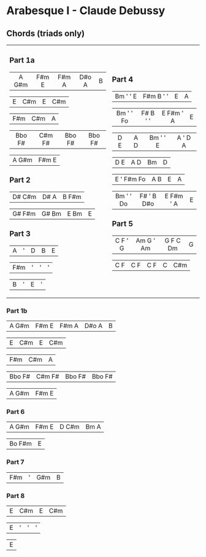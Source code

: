 Arabesque I - Claude Debussy
============================

Chords (triads only)
--------------------

<table><tr><td>

### Part 1a

|       |       |       |       |     |
|:-----:|:-----:|:-----:|:-----:|:---:|
| A G#m | F#m E | F#m A | D#o A |  B  |

|       |       |       |       |
|:-----:|:-----:|:-----:|:-----:|
|   E   |  C#m  |   E   |  C#m  |

|       |       |       |
|:-----:|:-----:|:-----:|
|  F#m  |  C#m  |   A   |

|        |        |        |        |
|:------:|:------:|:------:|:------:|
| Bbo F# | C#m F# | Bbo F# | Bbo F# |

|       |       |
|:-----:|:-----:|
| A G#m | F#m E |

### Part 2

|        |      |       |
|:------:|:----:|:-----:|
| D# C#m | D# A | B F#m |

|        |       |      |     |
|:------:|:-----:|:----:|:---:|
| G# F#m | G# Bm | E Bm |  E  |

### Part 3

|     |     |     |     |     |
|:---:|:---:|:---:|:---:|:---:|
|  A  |  '  |  D  |  B  |  E  |

|     |     |     |     |
|:---:|:---:|:---:|:---:|
| F#m |  '  |  '  |  '  |

|     |     |     |     |
|:---:|:---:|:---:|:---:|
|  B  |  '  |  E  |  '  |

</td>
<td>

### Part 4

|          |           |     |     |
|:--------:|:---------:|:---:|:---:|
| Bm ' ' E | F#m B ' ' |  E  |  A  |

|           |          |           |     |
|:---------:|:--------:|:---------:|:---:|
| Bm ' ' Fo | F# B ' ' | E F#m ' A |  E  |

|     |     |          |         |
|:---:|:---:|:--------:|:-------:|
| D E | A D | Bm ' ' E | A ' D A |

|     |     |     |     |
|:---:|:---:|:---:|:---:|
| D E | A D | Bm  |  D  |

|            |     |     |     |
|:----------:|:---:|:---:|:---:|
| E ' F#m Fo | A B |  E  |  A  |

|           |            |           |     |
|:---------:|:----------:|:---------:|:---:|
| Bm ' ' Do | F# ' B D#o | E F#m ' A |  E  |

### Part 5

|         |           |          |     |
|:-------:|:---------:|:--------:|:---:|
| C F ' G | Am G ' Am | G F C Dm |  G  |

|     |     |     |     |     |
|:---:|:---:|:---:|:---:|:---:|
| C F | C F | C F |  C  | C#m |

</td></tr></table>

### Part 1b

|       |       |       |       |     |
|:-----:|:-----:|:-----:|:-----:|:---:|
| A G#m | F#m E | F#m A | D#o A |  B  |

|     |     |     |     |
|:---:|:---:|:---:|:---:|
|  E  | C#m |  E  | C#m |

|     |     |     |
|:---:|:---:|:---:|
| F#m | C#m |  A  |

|        |        |        |        |
|:------:|:------:|:------:|:------:|
| Bbo F# | C#m F# | Bbo F# | Bbo F# |

|       |       |
|:-----:|:-----:|
| A G#m | F#m E |

### Part 6

|       |       |       |      |
|:-----:|:-----:|:-----:|:----:|
| A G#m | F#m E | D C#m | Bm A |

|        |     |
|:------:|:---:|
| Bo F#m |  E  |

### Part 7

|     |     |     |     |
|:---:|:---:|:---:|:---:|
| F#m |  '  | G#m |  B  |

### Part 8

|     |     |     |     |
|:---:|:---:|:---:|:---:|
|  E  | C#m |  E  | C#m |

|     |     |     |     |
|:---:|:---:|:---:|:---:|
|  E  |  '  |  '  |  '  |

|     |
|:---:|
|  E  |
